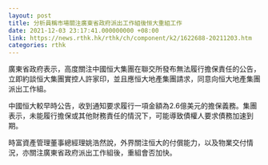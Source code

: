 ```yaml
---
layout: post
title: 分析員稱市場關注廣東省政府派出工作組後恒大重組工作
date: 2021-12-03 23:17:41.000000000 +08:00
link: https://news.rthk.hk/rthk/ch/component/k2/1622688-20211203.htm
categories: rthk
---
```


廣東省政府表示，高度關注中國恒大集團在聯交所發布無法履行擔保責任的公告，立即約談恒大集團實控人許家印，並且應恒大地產集團請求，同意向恒大地產集團派出工作組。

中國恒大較早時公告，收到通知要求履行一項金額為2.6億美元的擔保義務。集團表示，未能履行擔保或其他財務責任的情況下，可能導致債權人要求債務加速到期。

時富資產管理董事總經理姚浩然說，外界關注恒大的付償能力，以及物業交付情況，亦關注廣東省政府派出工作組後，重組會否加快。
